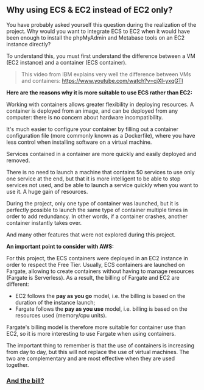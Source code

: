 ## Why using ECS & EC2 instead of EC2 only?

You have probably asked yourself this question during the realization of the project. Why would you want to integrate ECS to EC2 when it would have been enough to install the phpMyAdmin and Metabase tools on an EC2 instance directly?

To understand this, you must first understand the difference between a VM (EC2 instance) and a container (ECS container).

> This video from IBM explains very well the difference between VMs and containers: https://www.youtube.com/watch?v=cjXI-yxqGTI

**Here are the reasons why it is more suitable to use ECS rather than EC2:**

Working with containers allows greater flexibility in deploying resources. A container is deployed from an image, and can be deployed from any computer: there is no concern about hardware incompatibility.

It's much easier to configure your container by filling out a container configuration file (more commonly known as a Dockerfile), where you have less control when installing software on a virtual machine.

Services contained in a container are more quickly and easily deployed and removed.

There is no need to launch a machine that contains 50 services to use only one service at the end, but that it is more intelligent to be able to stop services not used, and be able to launch a service quickly when you want to use it. A huge gain of resources.

During the project, only one type of container was launched, but it is perfectly possible to launch the same type of container multiple times in order to add redundancy. In other words, if a container crashes, another container instantly takes over.

And many other features that were not explored during this project.

**An important point to consider with AWS:**

For this project, the ECS containers were deployed in an EC2 instance in order to respect the Free Tier. Usually, ECS containers are launched on Fargate, allowing to create containers without having to manage resources (Fargate is Serverless). As a result, the billing of Fargate and EC2 are different:
- EC2 follows the **pay as you go** model, i.e. the billing is based on the duration of the instance launch;
- Fargate follows the **pay as you use** model, i.e. billing is based on the resources used (memory/cpu units).

Fargate's billing model is therefore more suitable for container use than EC2, so it is more interesting to use Fargate when using containers.

The important thing to remember is that the use of containers is increasing from day to day, but this will not replace the use of virtual machines. The two are complementary and are most effective when they are used together.

### [And the bill?](/projects/project-3/part-11/README.md)